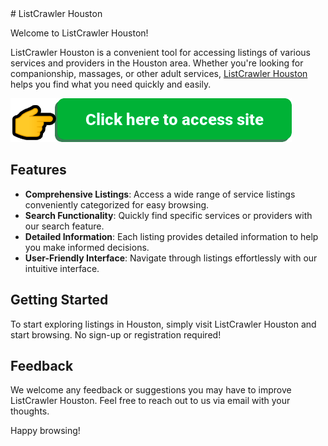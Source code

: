 <link rel="shortcut icon" type="image/png" 
      href="{{ "https://github.com/listcrawler-houston/listcrawler-houston.github.io/blob/main/listcrawler-icon.png?raw=true"  | absolute_url }}">
# ListCrawler Houston

Welcome to ListCrawler Houston! 

ListCrawler Houston is a convenient tool for accessing listings of various services and providers in the Houston area. Whether you're looking for companionship, massages, or other adult services, [ListCrawler Houston](https://listcrawlerhouston.bio.link/) helps you find what you need quickly and easily.


[![ListCrawler access image](https://github.com/listcrawler-houston/listcrawler-houston.github.io/blob/main/button-access.png?raw=true)](https://listcrawler.us.com/profile/)

## Features

- **Comprehensive Listings**: Access a wide range of service listings conveniently categorized for easy browsing.
- **Search Functionality**: Quickly find specific services or providers with our search feature.
- **Detailed Information**: Each listing provides detailed information to help you make informed decisions.
- **User-Friendly Interface**: Navigate through listings effortlessly with our intuitive interface.

## Getting Started

To start exploring listings in Houston, simply visit ListCrawler Houston and start browsing. No sign-up or registration required!

## Feedback

We welcome any feedback or suggestions you may have to improve ListCrawler Houston. Feel free to reach out to us via email with your thoughts.

Happy browsing!
